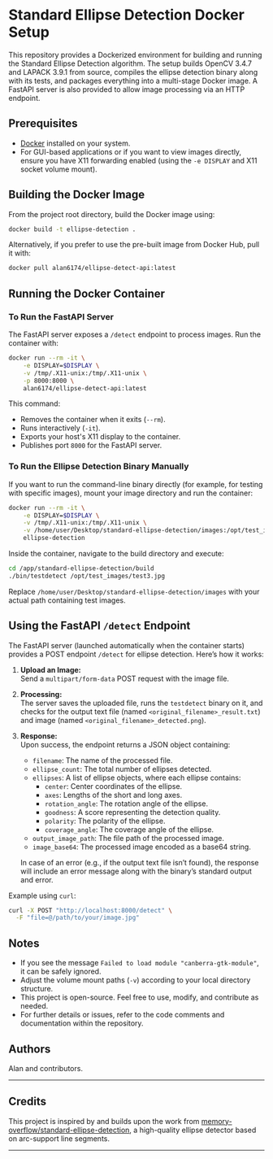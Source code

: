 # Standard Ellipse Detection Docker Setup

This repository provides a Dockerized environment for building and running the Standard Ellipse Detection algorithm. The setup builds OpenCV 3.4.7 and LAPACK 3.9.1 from source, compiles the ellipse detection binary along with its tests, and packages everything into a multi-stage Docker image. A FastAPI server is also provided to allow image processing via an HTTP endpoint.


## Prerequisites

- [Docker](https://docs.docker.com/get-docker/) installed on your system.
- For GUI-based applications or if you want to view images directly, ensure you have X11 forwarding enabled (using the `-e DISPLAY` and X11 socket volume mount).

## Building the Docker Image

From the project root directory, build the Docker image using:

```sh
docker build -t ellipse-detection .
```

Alternatively, if you prefer to use the pre-built image from Docker Hub, pull it with:

```sh
docker pull alan6174/ellipse-detect-api:latest
```

## Running the Docker Container

### To Run the FastAPI Server

The FastAPI server exposes a `/detect` endpoint to process images. Run the container with:

```sh
docker run --rm -it \
    -e DISPLAY=$DISPLAY \
    -v /tmp/.X11-unix:/tmp/.X11-unix \
    -p 8000:8000 \
    alan6174/ellipse-detect-api:latest
```

This command:
- Removes the container when it exits (`--rm`).
- Runs interactively (`-it`).
- Exports your host's X11 display to the container.
- Publishes port `8000` for the FastAPI server.

### To Run the Ellipse Detection Binary Manually

If you want to run the command-line binary directly (for example, for testing with specific images), mount your image directory and run the container:

```sh
docker run --rm -it \
    -e DISPLAY=$DISPLAY \
    -v /tmp/.X11-unix:/tmp/.X11-unix \
    -v /home/user/Desktop/standard-ellipse-detection/images:/opt/test_images \
    ellipse-detection
```

Inside the container, navigate to the build directory and execute:

```sh
cd /app/standard-ellipse-detection/build
./bin/testdetect /opt/test_images/test3.jpg
```

Replace `/home/user/Desktop/standard-ellipse-detection/images` with your actual path containing test images.

## Using the FastAPI `/detect` Endpoint

The FastAPI server (launched automatically when the container starts) provides a POST endpoint `/detect` for ellipse detection. Here’s how it works:

1. **Upload an Image:**  
   Send a `multipart/form-data` POST request with the image file.

2. **Processing:**  
   The server saves the uploaded file, runs the `testdetect` binary on it, and checks for the output text file (named `<original_filename>_result.txt`) and image (named `<original_filename>_detected.png`).

3. **Response:**  
   Upon success, the endpoint returns a JSON object containing:
   - `filename`: The name of the processed file.
   - `ellipse_count`: The total number of ellipses detected.
   - `ellipses`: A list of ellipse objects, where each ellipse contains:
     - `center`: Center coordinates of the ellipse.
     - `axes`: Lengths of the short and long axes.
     - `rotation_angle`: The rotation angle of the ellipse.
     - `goodness`: A score representing the detection quality.
     - `polarity`: The polarity of the ellipse.
     - `coverage_angle`: The coverage angle of the ellipse.
   - `output_image_path`: The file path of the processed image.
   - `image_base64`: The processed image encoded as a base64 string.

   In case of an error (e.g., if the output text file isn’t found), the response will include an error message along with the binary’s standard output and error.

Example using `curl`:

```sh
curl -X POST "http://localhost:8000/detect" \
  -F "file=@/path/to/your/image.jpg"
```

## Notes

- If you see the message `Failed to load module "canberra-gtk-module"`, it can be safely ignored.
- Adjust the volume mount paths (`-v`) according to your local directory structure.
- This project is open-source. Feel free to use, modify, and contribute as needed.
- For further details or issues, refer to the code comments and documentation within the repository.

## Authors

Alan and contributors.

---

## Credits

This project is inspired by and builds upon the work from [memory-overflow/standard-ellipse-detection](https://github.com/memory-overflow/standard-ellipse-detection), a high-quality ellipse detector based on arc-support line segments.

---